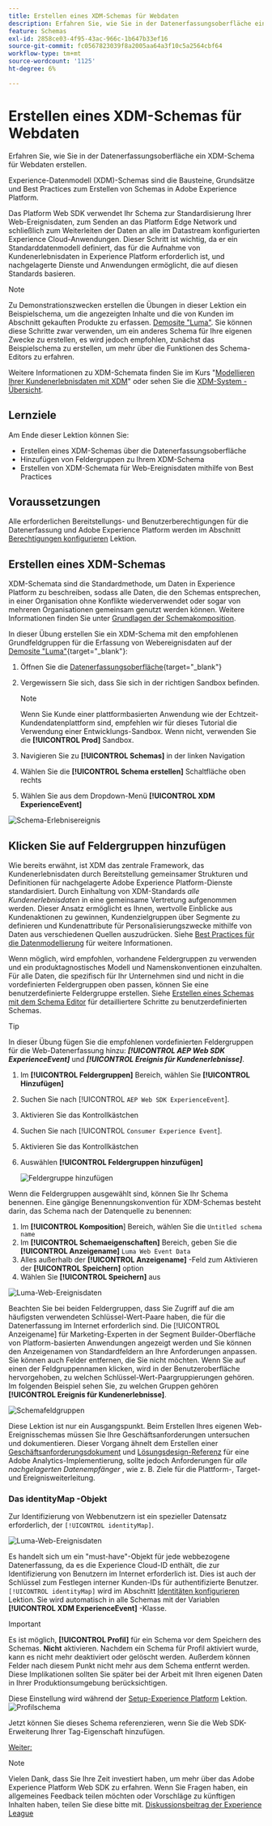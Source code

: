 ```yaml
---
title: Erstellen eines XDM-Schemas für Webdaten
description: Erfahren Sie, wie Sie in der Datenerfassungsoberfläche ein XDM-Schema für Webdaten erstellen. Diese Lektion ist Teil des Tutorials Adobe Experience Cloud mit Web SDK implementieren .
feature: Schemas
exl-id: 2858ce03-4f95-43ac-966c-1b647b33ef16
source-git-commit: fc0567823039f8a2005aa64a3f10c5a2564cbf64
workflow-type: tm+mt
source-wordcount: '1125'
ht-degree: 6%

---
```


# Erstellen eines XDM-Schemas für Webdaten

Erfahren Sie, wie Sie in der Datenerfassungsoberfläche ein XDM-Schema für Webdaten erstellen.

Experience-Datenmodell (XDM)-Schemas sind die Bausteine, Grundsätze und Best Practices zum Erstellen von Schemas in Adobe Experience Platform.

Das Platform Web SDK verwendet Ihr Schema zur Standardisierung Ihrer Web-Ereignisdaten, zum Senden an das Platform Edge Network und schließlich zum Weiterleiten der Daten an alle im Datastream konfigurierten Experience Cloud-Anwendungen. Dieser Schritt ist wichtig, da er ein Standarddatenmodell definiert, das für die Aufnahme von Kundenerlebnisdaten in Experience Platform erforderlich ist, und nachgelagerte Dienste und Anwendungen ermöglicht, die auf diesen Standards basieren.

>[!NOTE]
>
> Zu Demonstrationszwecken erstellen die Übungen in dieser Lektion ein Beispielschema, um die angezeigten Inhalte und die von Kunden im Abschnitt gekauften Produkte zu erfassen. [Demosite &quot;Luma&quot;](https://luma.enablementadobe.com/content/luma/us/en.html). Sie können diese Schritte zwar verwenden, um ein anderes Schema für Ihre eigenen Zwecke zu erstellen, es wird jedoch empfohlen, zunächst das Beispielschema zu erstellen, um mehr über die Funktionen des Schema-Editors zu erfahren.

Weitere Informationen zu XDM-Schemata finden Sie im Kurs &quot;[Modellieren Ihrer Kundenerlebnisdaten mit XDM](https://experienceleague.adobe.com/?recommended=ExperiencePlatform-D-1-2021.1.xdm)&quot; oder sehen Sie die [XDM-System - Übersicht](https://experienceleague.adobe.com/docs/experience-platform/xdm/home.html?lang=de).

## Lernziele

Am Ende dieser Lektion können Sie:

* Erstellen eines XDM-Schemas über die Datenerfassungsoberfläche
* Hinzufügen von Feldergruppen zu Ihrem XDM-Schema
* Erstellen von XDM-Schemata für Web-Ereignisdaten mithilfe von Best Practices

## Voraussetzungen

Alle erforderlichen Bereitstellungs- und Benutzerberechtigungen für die Datenerfassung und Adobe Experience Platform werden im Abschnitt [Berechtigungen konfigurieren](configure-permissions.md) Lektion.

## Erstellen eines XDM-Schemas

XDM-Schemata sind die Standardmethode, um Daten in Experience Platform zu beschreiben, sodass alle Daten, die den Schemas entsprechen, in einer Organisation ohne Konflikte wiederverwendet oder sogar von mehreren Organisationen gemeinsam genutzt werden können. Weitere Informationen finden Sie unter [Grundlagen der Schemakomposition](https://experienceleague.adobe.com/docs/experience-platform/xdm/schema/composition.html?lang=de).

In dieser Übung erstellen Sie ein XDM-Schema mit den empfohlenen Grundfeldgruppen für die Erfassung von Webereignisdaten auf der [Demosite &quot;Luma&quot;](https://luma.enablementadobe.com/content/luma/us/en.html){target=&quot;_blank&quot;}:

1. Öffnen Sie die [Datenerfassungsoberfläche](https://launch.adobe.com/){target=&quot;_blank&quot;}
1. Vergewissern Sie sich, dass Sie sich in der richtigen Sandbox befinden.

   >[!NOTE]
   >
   >Wenn Sie Kunde einer plattformbasierten Anwendung wie der Echtzeit-Kundendatenplattform sind, empfehlen wir für dieses Tutorial die Verwendung einer Entwicklungs-Sandbox. Wenn nicht, verwenden Sie die **[!UICONTROL Prod]** Sandbox.

1. Navigieren Sie zu **[!UICONTROL Schemas]** in der linken Navigation
1. Wählen Sie die **[!UICONTROL Schema erstellen]** Schaltfläche oben rechts
1. Wählen Sie aus dem Dropdown-Menü **[!UICONTROL XDM ExperienceEvent]**

![Schema-Erlebnisereignis](assets/schema-XDM-experience-event.jpg)

## Klicken Sie auf Feldergruppen hinzufügen

Wie bereits erwähnt, ist XDM das zentrale Framework, das Kundenerlebnisdaten durch Bereitstellung gemeinsamer Strukturen und Definitionen für nachgelagerte Adobe Experience Platform-Dienste standardisiert. Durch Einhaltung von XDM-Standards _alle Kundenerlebnisdaten_ in eine gemeinsame Vertretung aufgenommen werden. Dieser Ansatz ermöglicht es Ihnen, wertvolle Einblicke aus Kundenaktionen zu gewinnen, Kundenzielgruppen über Segmente zu definieren und Kundenattribute für Personalisierungszwecke mithilfe von Daten aus verschiedenen Quellen auszudrücken. Siehe [Best Practices für die Datenmodellierung](https://experienceleague.adobe.com/docs/experience-platform/xdm/schema/best-practices.html?lang=en) für weitere Informationen.

Wenn möglich, wird empfohlen, vorhandene Feldergruppen zu verwenden und ein produktagnostisches Modell und Namenskonventionen einzuhalten. Für alle Daten, die spezifisch für Ihr Unternehmen sind und nicht in die vordefinierten Feldergruppen oben passen, können Sie eine benutzerdefinierte Feldergruppe erstellen. Siehe [Erstellen eines Schemas mit dem Schema Editor](https://experienceleague.adobe.com/docs/experience-platform/xdm/tutorials/create-schema-ui.html?lang=en#create) für detailliertere Schritte zu benutzerdefinierten Schemas.

>[!TIP]
> 
>In dieser Übung fügen Sie die empfohlenen vordefinierten Feldergruppen für die Web-Datenerfassung hinzu: _**[!UICONTROL AEP Web SDK ExperienceEvent]**_ und _**[!UICONTROL Ereignis für Kundenerlebnisse]**_.

1. Im **[!UICONTROL Feldergruppen]** Bereich, wählen Sie **[!UICONTROL Hinzufügen]**
1. Suchen Sie nach [!UICONTROL `AEP Web SDK ExperienceEvent`].
1. Aktivieren Sie das Kontrollkästchen
1. Suchen Sie nach [!UICONTROL `Consumer Experience Event`].
1. Aktivieren Sie das Kontrollkästchen
1. Auswählen **[!UICONTROL Feldergruppen hinzufügen]**

   ![Feldergruppe hinzufügen](assets/schema-add-field-group.jpg)

Wenn die Feldergruppen ausgewählt sind, können Sie Ihr Schema benennen. Eine gängige Benennungskonvention für XDM-Schemas besteht darin, das Schema nach der Datenquelle zu benennen:

1. Im **[!UICONTROL Komposition**] Bereich, wählen Sie die `Untitled schema name`
1. Im **[!UICONTROL Schemaeigenschaften]** Bereich, geben Sie die **[!UICONTROL Anzeigename]** `Luma Web Event Data`
1. Alles außerhalb der **[!UICONTROL Anzeigename]** -Feld zum Aktivieren der **[!UICONTROL Speichern]** option
1. Wählen Sie **[!UICONTROL Speichern]** aus

![Luma-Web-Ereignisdaten](assets/schema-luma-web-event-data.png)

Beachten Sie bei beiden Feldergruppen, dass Sie Zugriff auf die am häufigsten verwendeten Schlüssel-Wert-Paare haben, die für die Datenerfassung im Internet erforderlich sind. Die [!UICONTROL Anzeigename] für Marketing-Experten in der Segment Builder-Oberfläche von Platform-basierten Anwendungen angezeigt werden und Sie können den Anzeigenamen von Standardfeldern an Ihre Anforderungen anpassen. Sie können auch Felder entfernen, die Sie nicht möchten. Wenn Sie auf einen der Feldgruppennamen klicken, wird in der Benutzeroberfläche hervorgehoben, zu welchen Schlüssel-Wert-Paargruppierungen gehören. Im folgenden Beispiel sehen Sie, zu welchen Gruppen gehören **[!UICONTROL Ereignis für Kundenerlebnisse]**.

![Schemafeldgruppen](assets/schema-consumer-experience-event.jpg)

Diese Lektion ist nur ein Ausgangspunkt. Beim Erstellen Ihres eigenen Web-Ereignisschemas müssen Sie Ihre Geschäftsanforderungen untersuchen und dokumentieren. Dieser Vorgang ähnelt dem Erstellen einer [Geschäftsanforderungsdokument](https://experienceleague.adobe.com/docs/analytics-learn/tutorials/implementation/implementation-basics/creating-a-business-requirements-document.html?lang=de) und [Lösungsdesign-Referenz](https://experienceleague.adobe.com/docs/analytics-learn/tutorials/implementation/implementation-basics/creating-and-maintaining-an-sdr.html) für eine Adobe Analytics-Implementierung, sollte jedoch Anforderungen für _alle nachgelagerten Datenempfänger_ , wie z. B. Ziele für die Plattform-, Target- und Ereignisweiterleitung.


### Das identityMap -Objekt

Zur Identifizierung von Webbenutzern ist ein spezieller Datensatz erforderlich, der `[!UICONTROL identityMap]`.

![Luma-Web-Ereignisdaten](assets/schema-identityMap.png)

Es handelt sich um ein &quot;must-have&quot;-Objekt für jede webbezogene Datenerfassung, da es die Experience Cloud-ID enthält, die zur Identifizierung von Benutzern im Internet erforderlich ist. Dies ist auch der Schlüssel zum Festlegen interner Kunden-IDs für authentifizierte Benutzer. `[!UICONTROL identityMap]` wird im Abschnitt [Identitäten konfigurieren](configure-identities.md) Lektion. Sie wird automatisch in alle Schemas mit der Variablen **[!UICONTROL XDM ExperienceEvent]** -Klasse.


>[!IMPORTANT]
>
> Es ist möglich, **[!UICONTROL Profil]** für ein Schema vor dem Speichern des Schemas. **Nicht** aktivieren. Nachdem ein Schema für Profil aktiviert wurde, kann es nicht mehr deaktiviert oder gelöscht werden. Außerdem können Felder nach diesem Punkt nicht mehr aus dem Schema entfernt werden. Diese Implikationen sollten Sie später bei der Arbeit mit Ihren eigenen Daten in Ihrer Produktionsumgebung berücksichtigen.
>
>Diese Einstellung wird während der [Setup-Experience Platform](setup-experience-platform.md) Lektion.
>![Profilschema](assets/schema-profile.png)

Jetzt können Sie dieses Schema referenzieren, wenn Sie die Web SDK-Erweiterung Ihrer Tag-Eigenschaft hinzufügen.


[Weiter: ](configure-identities.md)

>[!NOTE]
>
>Vielen Dank, dass Sie Ihre Zeit investiert haben, um mehr über das Adobe Experience Platform Web SDK zu erfahren. Wenn Sie Fragen haben, ein allgemeines Feedback teilen möchten oder Vorschläge zu künftigen Inhalten haben, teilen Sie diese bitte mit. [Diskussionsbeitrag der Experience League](https://experienceleaguecommunities.adobe.com/t5/adobe-experience-platform-launch/tutorial-discussion-implement-adobe-experience-cloud-with-web/td-p/444996)
